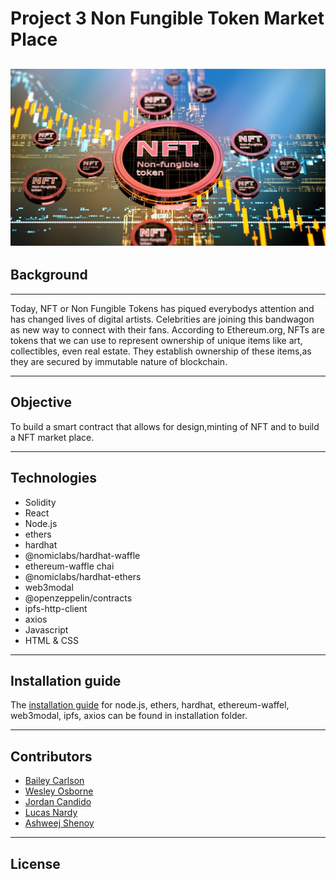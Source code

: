 # **Project 3 Non Fungible Token Market Place**
![NFT](Images/NFT.jpeg)
---
## **Background**
---
Today, NFT or Non Fungible Tokens has piqued everybodys attention and has changed lives of digital artists. Celebrities are joining this bandwagon as new way to connect with their fans. 
According to Ethereum.org, NFTs are tokens that we can use to represent ownership of unique items like art, collectibles, even real estate. They establish ownership of these items,as they are secured by immutable nature of blockchain.

---
## **Objective**

To build a smart contract that allows for design,minting of NFT and to build a NFT market place.

---
## **Technologies**
* Solidity
* React
* Node.js
* ethers
* hardhat
* @nomiclabs/hardhat-waffle
* ethereum-waffle chai
* @nomiclabs/hardhat-ethers
* web3modal
* @openzeppelin/contracts
* ipfs-http-client
* axios
* Javascript
* HTML & CSS
---
## **Installation guide** </br>

The [installation guide](Installation_Guides/Installation_Guide.md) for node.js, ethers, hardhat, ethereum-waffel, web3modal, ipfs, axios can be found in installation folder.

---
## **Contributors**
* [Bailey Carlson](https://github.com/BaileyCT)
* [Wesley Osborne](https://github.com/WesleyOsborne)
* [Jordan Candido](https://github.com/JordanCandido)
* [Lucas Nardy](https://github.com/lucaspsnardy)
* [Ashweej Shenoy](https://github.com/ashweej18)

---

## License
<br/>
